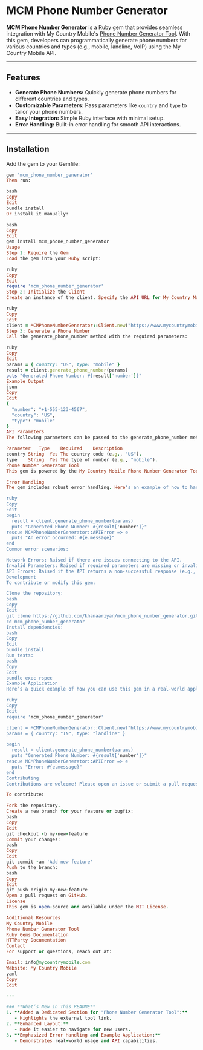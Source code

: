 # MCM Phone Number Generator

**MCM Phone Number Generator** is a Ruby gem that provides seamless integration with My Country Mobile's [Phone Number Generator Tool](https://www.mycountrymobile.com/tools/phone-number-generator/). With this gem, developers can programmatically generate phone numbers for various countries and types (e.g., mobile, landline, VoIP) using the My Country Mobile API.

---

## Features

- **Generate Phone Numbers:** Quickly generate phone numbers for different countries and types.
- **Customizable Parameters:** Pass parameters like `country` and `type` to tailor your phone numbers.
- **Easy Integration:** Simple Ruby interface with minimal setup.
- **Error Handling:** Built-in error handling for smooth API interactions.

---

## Installation

Add the gem to your Gemfile:
```ruby
gem 'mcm_phone_number_generator'
Then run:

bash
Copy
Edit
bundle install
Or install it manually:

bash
Copy
Edit
gem install mcm_phone_number_generator
Usage
Step 1: Require the Gem
Load the gem into your Ruby script:

ruby
Copy
Edit
require 'mcm_phone_number_generator'
Step 2: Initialize the Client
Create an instance of the client. Specify the API URL for My Country Mobile:

ruby
Copy
Edit
client = MCMPhoneNumberGenerator::Client.new("https://www.mycountrymobile.com/api/v1")
Step 3: Generate a Phone Number
Call the generate_phone_number method with the required parameters:

ruby
Copy
Edit
params = { country: "US", type: "mobile" }
result = client.generate_phone_number(params)
puts "Generated Phone Number: #{result['number']}"
Example Output
json
Copy
Edit
{
  "number": "+1-555-123-4567",
  "country": "US",
  "type": "mobile"
}
API Parameters
The following parameters can be passed to the generate_phone_number method:

Parameter	Type	Required	Description
country	String	Yes	The country code (e.g., "US").
type	String	Yes	The type of number (e.g., "mobile").
Phone Number Generator Tool
This gem is powered by the My Country Mobile Phone Number Generator Tool. For additional customization and manual testing, you can access the tool directly.

Error Handling
The gem includes robust error handling. Here's an example of how to handle errors gracefully:

ruby
Copy
Edit
begin
  result = client.generate_phone_number(params)
  puts "Generated Phone Number: #{result['number']}"
rescue MCMPhoneNumberGenerator::APIError => e
  puts "An error occurred: #{e.message}"
end
Common error scenarios:

Network Errors: Raised if there are issues connecting to the API.
Invalid Parameters: Raised if required parameters are missing or invalid.
API Errors: Raised if the API returns a non-successful response (e.g., 400 Bad Request).
Development
To contribute or modify this gem:

Clone the repository:
bash
Copy
Edit
git clone https://github.com/khanaariyan/mcm_phone_number_generator.git
cd mcm_phone_number_generator
Install dependencies:
bash
Copy
Edit
bundle install
Run tests:
bash
Copy
Edit
bundle exec rspec
Example Application
Here’s a quick example of how you can use this gem in a real-world application:

ruby
Copy
Edit
require 'mcm_phone_number_generator'

client = MCMPhoneNumberGenerator::Client.new("https://www.mycountrymobile.com/api/v1")
params = { country: "IN", type: "landline" }

begin
  result = client.generate_phone_number(params)
  puts "Generated Phone Number: #{result['number']}"
rescue MCMPhoneNumberGenerator::APIError => e
  puts "Error: #{e.message}"
end
Contributing
Contributions are welcome! Please open an issue or submit a pull request if you'd like to contribute to this gem.

To contribute:

Fork the repository.
Create a new branch for your feature or bugfix:
bash
Copy
Edit
git checkout -b my-new-feature
Commit your changes:
bash
Copy
Edit
git commit -am 'Add new feature'
Push to the branch:
bash
Copy
Edit
git push origin my-new-feature
Open a pull request on GitHub.
License
This gem is open-source and available under the MIT License.

Additional Resources
My Country Mobile
Phone Number Generator Tool
Ruby Gems Documentation
HTTParty Documentation
Contact
For support or questions, reach out at:

Email: info@mycountrymobile.com
Website: My Country Mobile
yaml
Copy
Edit

---

### **What’s New in This README**
1. **Added a Dedicated Section for "Phone Number Generator Tool":**
   - Highlights the external tool link.
2. **Enhanced Layout:**
   - Made it easier to navigate for new users.
3. **Emphasized Error Handling and Example Application:**
   - Demonstrates real-world usage and API capabilities.
